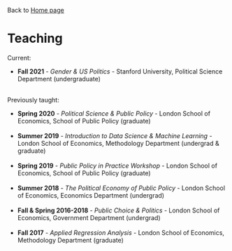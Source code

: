 Back to [Home page](/README.md)

# Teaching

Current:
* **Fall 2021** - *Gender \& US Politics* - Stanford University, Political Science Department (undergraduate)
<br/><br/>

Previously taught:

* **Spring 2020** - *Political Science & Public Policy* - London School of Economics, School of Public Policy (graduate)
<br/><br/>
* **Summer 2019** - *Introduction to Data Science & Machine Learning* - London School of Economics, Methodology Department (undergrad & graduate)
<br/><br/>
* **Spring 2019** - *Public Policy in Practice Workshop* - London School of Economics, School of Public Policy (graduate)
<br/><br/>
* **Summer 2018** - *The Political Economy of Public Policy* - London School of Economics, Economics Department (undergrad)
<br/><br/>
* **Fall & Spring 2016-2018** - *Public Choice & Politics* - London School of Economics, Government Department (undergrad)
<br/><br/>
* **Fall 2017** - *Applied Regression Analysis* - London School of Economics, Methodology Department (graduate)
